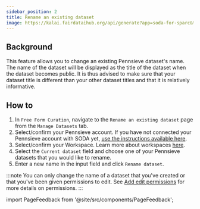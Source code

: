 ```yaml
---
sidebar_position: 2
title: Rename an existing dataset
image: https://kalai.fairdataihub.org/api/generate?app=soda-for-sparc&title=Rename%20an%20existing%20dataset&description=Manage%20Dataset&org=fairdataihub
---
```


## Background

This feature allows you to change an existing Pennsieve dataset's name. The name of the dataset will be displayed as the title of the dataset when the dataset becomes public.
It is thus advised to make sure that your dataset title is different than your other dataset titles and that it is relatively informative.

## How to

1. In `Free Form Curation`, navigate to the `Rename an existing dataset` page from the `Manage Datasets` tab.
2. Select/confirm your Pennsieve account. If you have not connected your Pennsieve account with SODA yet, [use the instructions available here](../../connecting-to-pennsieve/connecting-with-username-password).
3. Select/confirm your Workspace. Learn more about workspaces [here](../../how-to/how-to-use-workspaces.md).
4. Select the `Current dataset` field and choose one of your Pennsieve datasets that you would like to rename.
5. Enter a new name in the input field and click `Rename dataset`.

:::note
You can only change the name of a dataset that you've created or that you've been given permissions to edit. See [Add edit permissions](./add-edit-permissions) for more details on permissions.
:::

import PageFeedback from '@site/src/components/PageFeedback';

<PageFeedback />
